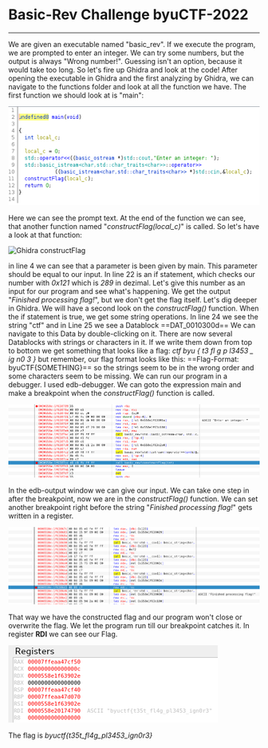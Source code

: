 # Basic-Rev Challenge byuCTF-2022
---------------------------------

We are given an executable named "basic_rev". If we execute the program, we are prompted to enter an integer.
We can try some numbers, but the output is always "Wrong number!". Guessing isn't an option, because it would take too long.
So let's fire up Ghidra and look at the code!
After opening the executable in Ghidra and the first analyzing by Ghidra, we can navigate to the functions folder and look at all the function we have.
The first function we should look at is "main":

![Ghidra main](Basic_Rev-Ghidra-main.png)

Here we can see the prompt text. At the end of the function we can see, that another function named "*constructFlag(local_c)*" is called.
So let's have a look at that function:

![Ghidra constructFlag](Basic_Rev-Ghidra-constructFlag.png)

in line 4 we can see that a parameter is been given by main. This parameter should be equal to our input.
In line 22 is an if statement, which checks our number with *0x121* which is *289* in dezimal.
Let's give this number as an input for our program and see what's happening.
We get the output "*Finished processing flag!*", but we don't get the flag itself. Let's dig deeper in Ghidra.
We will have a second look on the *constructFlag()* function. When the if statement is true, we get some string operations.
In line 24 we see the string "ctf" and in Line 25 we see a Datablock ==DAT_0010300d==
We can navigate to this Data by double-clicking on it. There are now several Datablocks with strings or characters in it.
If we write them down from top to bottom we get something that looks like a flag:
*ctf byu { t3 fl g p l3453 _ ig n0 3 }*
but remember, our flag format looks like this: ==Flag-Format: byuCTF{SOMETHING}==
so the strings seem to be in the wrong order and some characters seem to be missing.
We can run our program in a debugger. I used edb-debugger. We can goto the expression main and make a breakpoint when the *constructFlag()*
function is called.

![EDB constructFlag](Basic_Rev-EDB-constructFlag.png)

In the edb-output window we can give our input. We can take one step in after the breakpoint, now we are in the *constructFlag()* function.
We can set another breakpoint right before the string "*Finished processing flag!*" gets written in a register.

![EDB finished](Basic_Rev-EDB-finished.png)

That way we have the constructed flag and our program won't close or overwrite the flag.
We let the program run till our breakpoint catches it. In register **RDI** we can see our Flag.

![EDB flag](Basic_Rev-EDB-flag.png)

The flag is *byuctf{t35t_fl4g_pl3453_ign0r3}*
